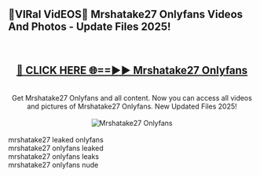 <h2>🔴VIRal VidEOS🔴 Mrshatake27 Onlyfans Videos And Photos - Update Files 2025!</h2>
<br>
<div align="center">
<h2><a href="https://virallinks.top/odZfE0" rel="nofollow">🔴 CLICK HERE 🌐==►► Mrshatake27 Onlyfans</a></h2>
<br>
Get Mrshatake27 Onlyfans and all content. Now you can access all videos and pictures of Mrshatake27 Onlyfans. New Updated Files 2025!
<br>
<br>
<a href="https://virallinks.top/odZfE0" rel="nofollow" data-target="animated-image.originalLink"><img src="https://i.imgur.com/dJHk4Zq.gif)" alt="Mrshatake27 Onlyfans" style="max-width: 100%; display: inline-block;" data-target="animated-image.originalImage"></a>
</div>
<br>
mrshatake27 leaked onlyfans<br>
mrshatake27 onlyfans leaked<br>
mrshatake27 onlyfans leaks<br>
mrshatake27 onlyfans nude